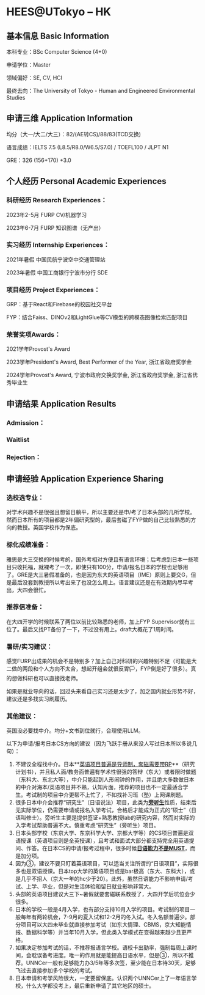# HEES@UTokyo – HK

## 基本信息 Basic Information

本科专业：BSc Computer Science (4+0)

申请学位：Master

领域偏好：SE, CV, HCI

最终去向：The University of Tokyo - Human and Engineered Environmental Studies


## 申请三维 Application Information

均分（大一/大二/大三）：82/(AE转CS)/88/83(TCD交换)

语言成绩：IELTS 7.5 (L8.5/R8.0/W6.5/S7.0) / TOEFL100 / JLPT N1

GRE：326 (156+170) +3.0


## 个人经历 Personal Academic Experiences

### 科研经历 Research Experiences：

2023年2-5月 FURP CV/机器学习

2023年6-7月 FURP 知识图谱（无产出）

### 实习经历 Internship Experiences：

2021年暑假 中国民航宁波空中交通管理站

2023年暑假 中国工商银行宁波市分行 SDE

### 项目经历 Project Experiences：

GRP：基于React和Firebase的校园社交平台

FYP：结合Faiss、DINOv2和LightGlue等CV模型的跨模态图像检索匹配项目

### 荣誉奖项Awards：

2021学年Provost's Award 

2023学年President's Award, Best Performer of the Year, 浙江省政府奖学金

2024学年Provost's Award, 宁波市政府交换奖学金, 浙江省政府奖学金, 浙江省优秀毕业生

## 申请结果 Application Results

### Admission：

### Waitlist

### Rejection：

## 申请经验 Application Experience Sharing

### 选校选专业：

对学术兴趣不是很强且想留日躺平，所以主要还是申/考了日本头部的几所学校。然而日本所有的项目都是2年偏研究型的，最后套磁了FYP做的自己比较熟悉的方向的教授。英国学校作为保底。

### 标化成绩准备：

雅思是大三交换的时候考的，国外考相对方便且有语言环境；后考虑到日本一些项目只收托福，就裸考了一次，即使只有100分，申请/报名日本的学校也足够用了。GRE是大三暑假准备的，也是因为东大的英语项目（IME）原则上要交G，但是最后没套到教授所以考出来了也没怎么用上。语言建议还是在有效期内尽早考出，大四会很忙。

### 推荐信准备：

在大四开学的时候联系了两位以前比较熟悉的老师，加上FYP Supervisor就有三位了。最后又找PT备份了一下，不过没有用上。draft大概花了1周时间。

### 暑研/实习建议：

感觉FURP出成果的机会不是特别多？加上自己对科研的兴趣特别不足（可能是大二做的两段和个人方向不太合，想起开组会就很反胃🏳️，FYP倒是好了很多）。真的想做科研也可以直接找老师。

如果是就业导向的话，回过头来看自己实习还是太少了，加之国内就业形势不好，建议还是多找实习刷履历。

### 其他建议：

英国没必要找中介。均分+文书到位就行，合理使用LLM。

以下为申请/报考日本CS方向的建议（因为飞跃手册从来没人写过日本所以多说几句）：

1. 不建议全程找中介。日本**<u>英语项目普遍是导师制，套磁需要带RP</u>**（研究计划书），并且私人面/教务面普遍有学术性很强的答辩（东大）或者限时做题（东科大、东北大等），中介只能起到人形闹钟的作用，并且绝大多数做日本的中介对海本/英语项目并不熟，认知片面，推荐的项目也不一定最适合学生。考试制的项目中介更帮不上忙了，不如找补习班（塾）上网课刷题。
2. 很多日本中介会推荐“研究生”（日语说法）项目，此类为<u>**旁听生**</u>性质，结束后无实际学位，仍需要申请或报名入学考试，合格后才能成为正式的“硕士”（日语叫修士）。旁听生主要是提供签证+熟悉教授lab的研究内容，然而对实际的入学考试帮助普遍不大。慎重考虑“研究生”（旁听生）项目。
3. 日本头部学校（东京大学、东京科学大学、京都大学等）的CS项目普遍是双语授课（英语项目则是全英授课），且考试和面试大部分都支持完全用英语提问、作答。在日本CS的申请/报考过程中，很多时候<u>**日语能力不是MUST**</u>，而是加分项。
4. 因为③，建议不要只盯着英语项目，可以适当关注所谓的“日语项目”，实际很多也是双语授课。日本top大学的英语项目或是bar极高（东大、东科大），或是几乎不招人（京大一年的hc少于20）。此外，虽然日语能力不影响申请/考试、上学、毕业，但是对生活体验和留日就业影响非常大。
5. 头部的英语项目建议大三下~暑假就要套磁联系教授了，大四开学后坑位会少很多。
6. 日本的学校一般是4月入学，也有部分支持10月入学的项目。考试制的项目一般每年有两轮机会，7-9月的夏入试和12-2月的冬入试。冬入名额普遍少。部分项目可以大四未毕业就直接参加考试（如东大情理、CBMS，京大知能情报、数据科学等）并当年10月入学，但此类入学模式在变得越来越少且更严格。
7. 如果决定参加考试的话，不推荐报语言学校。语校卡出勤率，强制每周上课时间，会耽误备考进度。唯一的作用就是能提高日语水平，但是③，所以不推荐。UNNCer一般有足够能力办3/5年等多次签，至少能在日本待30天，足够飞过去直接参加多个学校的考试。
8. 日本申请和考学风险很大，一定要留保底。认识两个UNNCer上了一年语言学校，什么大学都没考上，最后重新申请了其它地区的硕士。